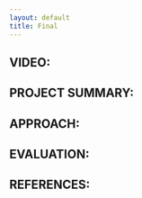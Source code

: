 ```yaml
---
layout: default
title: Final
---
```

## VIDEO:

## PROJECT SUMMARY: 

## APPROACH: 

## EVALUATION:

## REFERENCES:


